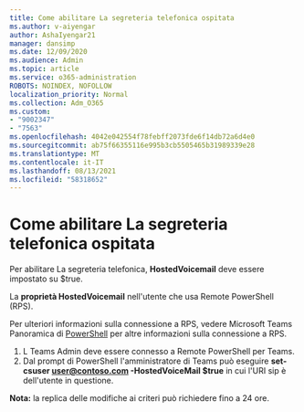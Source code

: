 ```yaml
---
title: Come abilitare La segreteria telefonica ospitata
ms.author: v-aiyengar
author: AshaIyengar21
manager: dansimp
ms.date: 12/09/2020
ms.audience: Admin
ms.topic: article
ms.service: o365-administration
ROBOTS: NOINDEX, NOFOLLOW
localization_priority: Normal
ms.collection: Adm_O365
ms.custom:
- "9002347"
- "7563"
ms.openlocfilehash: 4042e042554f78febff2073fde6f14db72a6d4e0
ms.sourcegitcommit: ab75f66355116e995b3cb5505465b31989339e28
ms.translationtype: MT
ms.contentlocale: it-IT
ms.lasthandoff: 08/13/2021
ms.locfileid: "58318652"
---
```

# <a name="how-to-enable-hosted-voicemail"></a>Come abilitare La segreteria telefonica ospitata

Per abilitare La segreteria telefonica, **HostedVoicemail** deve essere impostato su $true.

La **proprietà HostedVoicemail** nell'utente che usa Remote PowerShell (RPS).

Per ulteriori informazioni sulla connessione a RPS, vedere Microsoft Teams Panoramica di [PowerShell](https://docs.microsoft.com/microsoftteams/teams-powershell-overview) per altre informazioni sulla connessione a RPS.

1. L Teams Admin deve essere connesso a Remote PowerShell per Teams.
1. Dal prompt di PowerShell l'amministratore di Teams può eseguire **set-csuser user@contoso.com -HostedVoiceMail $true** in cui l'URI sip è dell'utente in questione.

**Nota:** la replica delle modifiche ai criteri può richiedere fino a 24 ore.